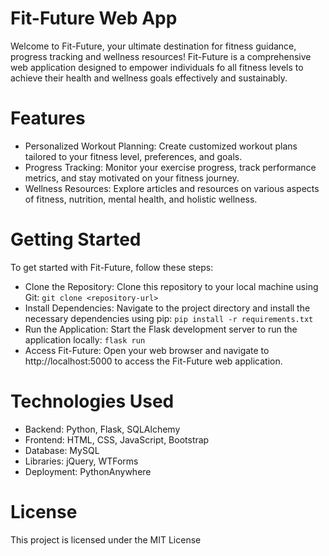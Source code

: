 # Fit-Future Web App

Welcome to Fit-Future, your ultimate destination for fitness guidance, progress tracking and wellness resources! Fit-Future is a comprehensive web application designed to empower individuals fo all fitness levels to achieve their health and wellness goals effectively and sustainably.

# Features

- Personalized Workout Planning: Create customized workout plans tailored to your fitness level, preferences, and goals.
- Progress Tracking: Monitor your exercise progress, track performance metrics, and stay motivated on your fitness journey.
- Wellness Resources: Explore articles and resources on various aspects of fitness, nutrition, mental health, and holistic wellness.

# Getting Started 

To get started with Fit-Future, follow these steps:

- Clone the Repository: Clone this repository to your local machine using Git:
    `git clone <repository-url>`
- Install Dependencies: Navigate to the project directory and install the necessary dependencies using pip:
    `pip install -r requirements.txt`
- Run the Application: Start the Flask development server to run the application locally:
    `flask run`
- Access Fit-Future: Open your web browser and navigate to http://localhost:5000 to access the Fit-Future web application.

# Technologies Used
- Backend: Python, Flask, SQLAlchemy
- Frontend: HTML, CSS, JavaScript, Bootstrap
- Database: MySQL
- Libraries: jQuery, WTForms
- Deployment: PythonAnywhere

# License

This project is licensed under the MIT License
